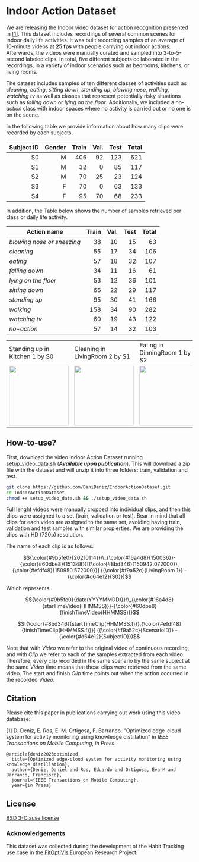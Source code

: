 # Indoor Action Dataset
We are releasing the Indoor video dataset for action recognition presented in [[1]](). This dataset includes recordings of several common scenes for indoor daily life activities. It was built recording samples of an average of 10-minute videos at **25 fps** with people carrying out indoor actions. Afterwards, the videos were manually curated and sampled into 3-to-5-second labeled clips. In total, five different subjects collaborated in the recordings, in a variety of indoor scenarios such as bedrooms, kitchens, or living rooms.

The dataset includes samples of ten different classes of activities such as *cleaning*, *eating*, *sitting down*, *standing up*, *blowing nose*, *walking*, *watching tv* as well as classes that represent potentially risky situations such as *falling down* or *lying on the floor*. Additionally, we included a *no-action* class with indoor spaces where no activity is carried out or no one is on the scene.

In the following table we provide information about how many clips were recorded by each subjects.

| **Subject ID** | **Gender** | **Train** | **Val.** | **Test** | **Total** |
|-------------:|-----------:|----------:|---------:|---------:|----------:|
|           S0 |          M |       406 |       92 |      123 |       621 |
|           S1 |          M |        32 |        0 |       85 |       117 |
|           S2 |          M |        70 |       25 |       23 |       124 |
|           S3 |          F |        70 |        0 |       63 |       133 |
|           S4 |          F |        95 |       70 |       68 |       233 |


In addition, the Table below shows the number of samples retrieved per class or daily life activity.

| **Action name**            | **Train** | **Val.** | **Test** | **Total** |
|----------------------------|----------:|---------:|---------:|----------:|
| _blowing nose or sneezing_ |        38 |       10 |       15 |        63 |
| _cleaning_                 |        55 |       17 |       34 |       106 |
| _eating_                   |        57 |       18 |       32 |       107 |
| _falling down_             |        34 |       11 |       16 |        61 |
| _lying on the floor_       |        53 |       12 |       36 |       101 |
| _sitting down_             |        66 |       22 |       29 |       117 |
| _standing up_              |        95 |       30 |       41 |       166 |
| _walking_                  |       158 |       34 |       90 |       282 |
| _watching tv_              |        60 |       19 |       43 |       122 |
| _no-action_                |        57 |       14 |       32 |       103 |

<table>
  <tr>
    <td>Standing up in Kitchen 1 by S0</td>
     <td>Cleaning in LivingRoom 2 by S1</td>
     <td>Eating in DinningRoom 1 by S2</td>
     <td>Sitting down in LivingRoom 2 by S3</td>
     <td>Watching TV in LivingRoom 1 by S4</td>
  </tr>
  <tr>
    <td><img src="images/standingup-Kitchen1-S0.gif" width=160></td>
    <td><img src="images/cleaning_Office1-S1.gif" width=160></td>
    <td><img src="images/eating_DinningRoom1-S2.gif" width=160></td>
    <td><img src="images/sittingdown-LivingRoom2-S3.gif" width=160></td>
    <td><img src="images/watching_tv-LivingRoom1-S4.gif" width=160></td>
  </tr>
 </table>

## How-to-use?
First, download the video Indoor Action Dataset running [setup_video_data.sh](setup_video_data.sh) (_**Available upon publication**_). This will download a zip file with the dataset and will unzip it into three folders: train, validation and test.

```bash
git clone https://github.com/DaniDeniz/IndoorActionDataset.git
cd IndoorActionDataset
chmod +x setup_video_data.sh && ./setup_video_data.sh
```

Full lenght videos were manually cropped into individual clips, and then this clips were assigned to a set (train, validation or test). Bear in mind that all clips for each video are assigned to the same set, avoiding having train, validation and test samples with similar propierties. We are providing the clips with HD (720p) resolution. 

The name of each clip is as follows: 

$${\color{#9b5fe0}{20210114}}\\_{\color{#16a4d8}{150036}}-{\color{#60dbe8}{151348}}[{\color{#8bd346}{150942.072000}},{\color{#efdf48}{150950.572000}}] ({\color{#f9a52c}{LivingRoom 1}} - {\color{#d64e12}{S0}})$$

Which represents:

$${\color{#9b5fe0}{date(YYYYMMDD)}}\\_{\color{#16a4d8}{starTimeVideo(HHMMSS)}}-{\color{#60dbe8}{finishTimeVideo(HHMMSS)}}$$ 

$$[{\color{#8bd346}{startTimeClip(HHMMSS.f)}},{\color{#efdf48}{finishTimeClip(HHMMSS.f)}}] ({\color{#f9a52c}{ScenarioID}} - {\color{#d64e12}{SubjectID}})$$

Note that with _Video_ we refer to the original video of continuous recording, and with _Clip_ we refer to each of the samples extracted from each video. Therefore, every clip recorded in the same scenario by the same subject at the same _Video_ time means that these clips were retrieved from the same video. The start and finish _Clip_ time points out when the action occurred in the recorded _Video_.



## Citation
Please cite this paper in publications carrying out work using this video database:

[1] D. Deniz, E. Ros, E. M. Ortigosa, F. Barranco. "Optimized edge-cloud system for activity monitoring using knowledge distillation" in *IEEE Transactions on Mobile Computing*, *in Press*.
```
@article{deniz2023optimized,
  title={Optimized edge-cloud system for activity monitoring using knowledge distillation},
  author={Deniz, Daniel and Ros, Eduardo and Ortigosa, Eva M and Barranco, Francisco},
  journal={IEEE Transactions on Mobile Computing},
  year={in Press}
```

## License
[BSD 3-Clause license](LICENSE)


### Acknowledgements
This dataset was collected during the development of the Habit Tracking use case in the [FitOptiVis](https://fitoptivis.eu/) European Research Project.

